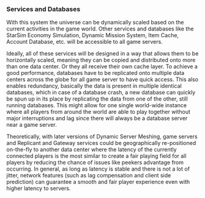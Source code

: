 ### Services and Databases
With this system the universe can be dynamically scaled based on the current activities in the game world. Other services and databases like the StarSim Economy Simulation, Dynamic Mission System, Item Cache, Account Database, etc. will be accessible to all game servers.

Ideally, all of these services will be designed in a way that allows them to be horizontally scaled, meaning they can be copied and distributed onto more than one data center. Or they all receive their own cache layer. To achieve a good performance, databases have to be replicated onto multiple data centers across the globe for all game server to have quick access. This also enables redundancy, basically the data is present in multiple identical databases, which in case of a database crash, a new database can quickly be spun up in its place by replicating the data from one of the other, still running databases. This might allow for one single world-wide instance where all players from around the world are able to play together without major interruptions and lag since there will always be a database server near a game server.

Theoretically, with later versions of Dynamic Server Meshing, game servers and Replicant and Gateway services could be geographically re-positioned on-the-fly to another data center where the latency of the currently connected players is the most similar to create a fair playing field for all players by reducing the chance of issues like peekers advantage from occurring. In general, as long as latency is stable and there is not a lot of jitter, network features (such as lag compensation and client side prediction) can guarantee a smooth and fair player experience even with higher latency to servers.

